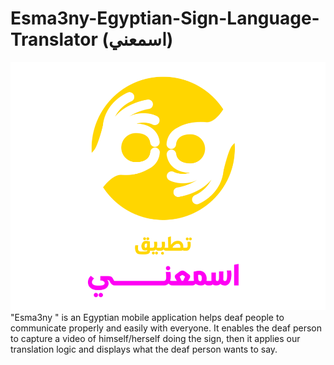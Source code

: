# Esma3ny-Egyptian-Sign-Language-Translator (اسمعني)
!["logo"](logo.png)
"Esma3ny " is an Egyptian mobile application helps deaf people to communicate properly and easily with everyone. 
It enables the deaf person to capture a video of himself/herself doing the sign, then it applies our translation logic and displays what the deaf person wants to say.  

